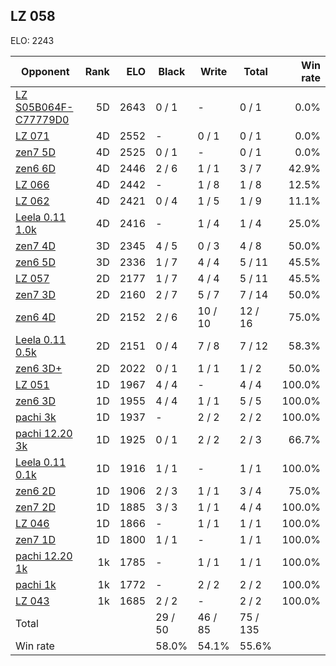 ## LZ 058 ##

ELO: 2243

Opponent | Rank | ELO | Black | Write | Total | Win rate
---------|-----:|----:|-------|-------|-------|-------:
[LZ S05B064F-C77779D0](LZ%20S05B064F-C77779D0.md) | 5D | 2643 | 0 / 1 | - | 0 / 1 | 0.0%
[LZ 071](LZ%20071.md) | 4D | 2552 | - | 0 / 1 | 0 / 1 | 0.0%
[zen7 5D](zen7%205D.md) | 4D | 2525 | 0 / 1 | - | 0 / 1 | 0.0%
[zen6 6D](zen6%206D.md) | 4D | 2446 | 2 / 6 | 1 / 1 | 3 / 7 | 42.9%
[LZ 066](LZ%20066.md) | 4D | 2442 | - | 1 / 8 | 1 / 8 | 12.5%
[LZ 062](LZ%20062.md) | 4D | 2421 | 0 / 4 | 1 / 5 | 1 / 9 | 11.1%
[Leela 0.11 1.0k](Leela%200.11%201.0k.md) | 4D | 2416 | - | 1 / 4 | 1 / 4 | 25.0%
[zen7 4D](zen7%204D.md) | 3D | 2345 | 4 / 5 | 0 / 3 | 4 / 8 | 50.0%
[zen6 5D](zen6%205D.md) | 3D | 2336 | 1 / 7 | 4 / 4 | 5 / 11 | 45.5%
[LZ 057](LZ%20057.md) | 2D | 2177 | 1 / 7 | 4 / 4 | 5 / 11 | 45.5%
[zen7 3D](zen7%203D.md) | 2D | 2160 | 2 / 7 | 5 / 7 | 7 / 14 | 50.0%
[zen6 4D](zen6%204D.md) | 2D | 2152 | 2 / 6 | 10 / 10 | 12 / 16 | 75.0%
[Leela 0.11 0.5k](Leela%200.11%200.5k.md) | 2D | 2151 | 0 / 4 | 7 / 8 | 7 / 12 | 58.3%
[zen6 3D+](zen6%203D+.md) | 2D | 2022 | 0 / 1 | 1 / 1 | 1 / 2 | 50.0%
[LZ 051](LZ%20051.md) | 1D | 1967 | 4 / 4 | - | 4 / 4 | 100.0%
[zen6 3D](zen6%203D.md) | 1D | 1955 | 4 / 4 | 1 / 1 | 5 / 5 | 100.0%
[pachi 3k](pachi%203k.md) | 1D | 1937 | - | 2 / 2 | 2 / 2 | 100.0%
[pachi 12.20 3k](pachi%2012.20%203k.md) | 1D | 1925 | 0 / 1 | 2 / 2 | 2 / 3 | 66.7%
[Leela 0.11 0.1k](Leela%200.11%200.1k.md) | 1D | 1916 | 1 / 1 | - | 1 / 1 | 100.0%
[zen6 2D](zen6%202D.md) | 1D | 1906 | 2 / 3 | 1 / 1 | 3 / 4 | 75.0%
[zen7 2D](zen7%202D.md) | 1D | 1885 | 3 / 3 | 1 / 1 | 4 / 4 | 100.0%
[LZ 046](LZ%20046.md) | 1D | 1866 | - | 1 / 1 | 1 / 1 | 100.0%
[zen7 1D](zen7%201D.md) | 1D | 1800 | 1 / 1 | - | 1 / 1 | 100.0%
[pachi 12.20 1k](pachi%2012.20%201k.md) | 1k | 1785 | - | 1 / 1 | 1 / 1 | 100.0%
[pachi 1k](pachi%201k.md) | 1k | 1772 | - | 2 / 2 | 2 / 2 | 100.0%
[LZ 043](LZ%20043.md) | 1k | 1685 | 2 / 2 | - | 2 / 2 | 100.0%
Total | | | 29 / 50 | 46 / 85 | 75 / 135 | 
Win rate| | | 58.0% | 54.1% | 55.6% | 
